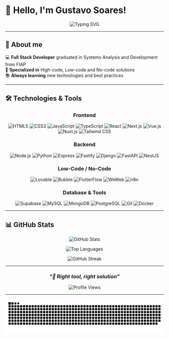 # 👋 Hello, I'm Gustavo Soares!

<div align="center">
  
  ![Typing SVG](https://readme-typing-svg.herokuapp.com?font=Fira+Code&pause=1000&color=00D9FF&center=true&vCenter=true&width=435&lines=Full+Stack+Developer;🚀+Right+tool,+right+solution;Always+learning+something+new!)
  
</div>

---

## 🚀 About me

💻 **Full Stack Developer** graduated in Systems Analysis and Development from FIAP  
🎯 **Specialized in** High-code, Low-code and No-code solutions  
📚 **Always learning** new technologies and best practices  

---

## 🛠️ Technologies & Tools

<div align="center">

### Frontend
![HTML5](https://img.shields.io/badge/-HTML5-E34F26?style=for-the-badge&logo=html5&logoColor=white)
![CSS3](https://img.shields.io/badge/-CSS3-1572B6?style=for-the-badge&logo=css3&logoColor=white)
![JavaScript](https://img.shields.io/badge/-JavaScript-F7DF1E?style=for-the-badge&logo=javascript&logoColor=black)
![TypeScript](https://img.shields.io/badge/-TypeScript-3178C6?style=for-the-badge&logo=typescript&logoColor=white)
![React](https://img.shields.io/badge/-React-61DAFB?style=for-the-badge&logo=react&logoColor=black)
![Next.js](https://img.shields.io/badge/-Next.js-000000?style=for-the-badge&logo=next.js&logoColor=white)
![Vue.js](https://img.shields.io/badge/-Vue.js-4FC08D?style=for-the-badge&logo=vue.js&logoColor=white)
![Nuxt.js](https://img.shields.io/badge/-Nuxt.js-00DC82?style=for-the-badge&logo=nuxt.js&logoColor=white)
![Tailwind CSS](https://img.shields.io/badge/-Tailwind_CSS-38B2AC?style=for-the-badge&logo=tailwind-css&logoColor=white)

### Backend
![Node.js](https://img.shields.io/badge/-Node.js-339933?style=for-the-badge&logo=node.js&logoColor=white)
![Python](https://img.shields.io/badge/-Python-3776AB?style=for-the-badge&logo=python&logoColor=white)
![Express](https://img.shields.io/badge/-Express-000000?style=for-the-badge&logo=express&logoColor=white)
![Fastify](https://img.shields.io/badge/-Fastify-000000?style=for-the-badge&logo=fastify&logoColor=white)
![Django](https://img.shields.io/badge/-Django-092E20?style=for-the-badge&logo=django&logoColor=white)
![FastAPI](https://img.shields.io/badge/-FastAPI-009688?style=for-the-badge&logo=fastapi&logoColor=white)
![NestJS](https://img.shields.io/badge/-NestJS-E0234E?style=for-the-badge&logo=nestjs&logoColor=white)

### Low-Code / No-Code
![Lovable](https://img.shields.io/badge/-Lovable-FF6B6B?style=for-the-badge&logo=heart&logoColor=white)
![Bubble](https://img.shields.io/badge/-Bubble-1BB5E7?style=for-the-badge&logo=bubble&logoColor=white)
![FlutterFlow](https://img.shields.io/badge/-FlutterFlow-02569B?style=for-the-badge&logo=flutter&logoColor=white)
![WeWeb](https://img.shields.io/badge/-WeWeb-4F46E5?style=for-the-badge&logo=web&logoColor=white)
![n8n](https://img.shields.io/badge/-n8n-EA4B71?style=for-the-badge&logo=n8n&logoColor=white)

### Database & Tools
![Supabase](https://img.shields.io/badge/-Supabase-3ECF8E?style=for-the-badge&logo=supabase&logoColor=white)
![MySQL](https://img.shields.io/badge/-MySQL-4479A1?style=for-the-badge&logo=mysql&logoColor=white)
![MongoDB](https://img.shields.io/badge/-MongoDB-47A248?style=for-the-badge&logo=mongodb&logoColor=white)
![PostgreSQL](https://img.shields.io/badge/-PostgreSQL-336791?style=for-the-badge&logo=postgresql&logoColor=white)
![Git](https://img.shields.io/badge/-Git-F05032?style=for-the-badge&logo=git&logoColor=white)
![Docker](https://img.shields.io/badge/-Docker-2496ED?style=for-the-badge&logo=docker&logoColor=white)

</div>

---

## 📊 GitHub Stats

<div align="center">
  
  ![GitHub Stats](https://github-readme-stats.vercel.app/api?username=gsoaresf&show_icons=true&theme=tokyonight&hide_border=true&count_private=true)
  
  ![Top Languages](https://github-readme-stats.vercel.app/api/top-langs/?username=gsoaresf&layout=compact&theme=tokyonight&hide_border=true)
  
  ![GitHub Streak](https://github-readme-streak-stats.herokuapp.com/?user=gsoaresf&theme=tokyonight&hide_border=true)

</div>

---

<div align="center">
  
  ### *"🚀 Right tool, right solution"*
  
  ![Profile Views](https://komarev.com/ghpvc/?username=gsoaresf&color=blueviolet&style=flat-square&label=Visitors)
  
</div>

---

<div align="center">
  <img src="https://raw.githubusercontent.com/platane/snk/output/github-contribution-grid-snake-dark.svg" alt="Snake animation" />
</div>
